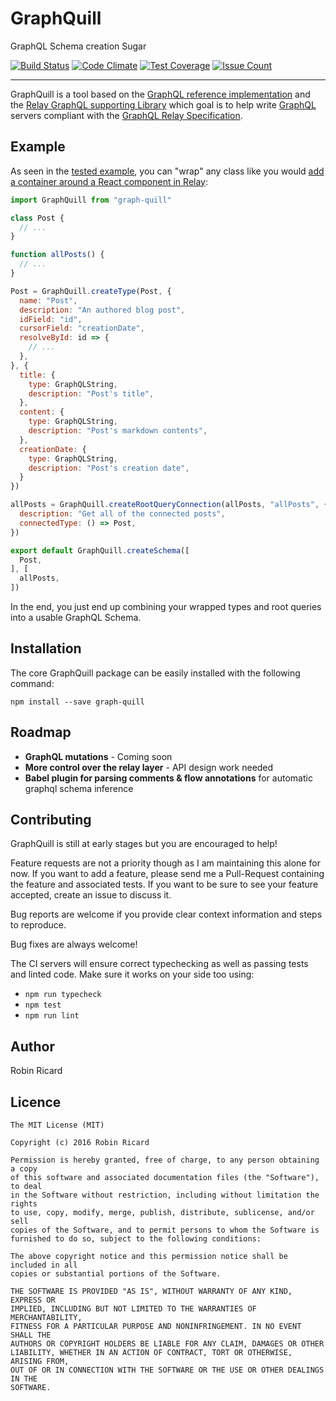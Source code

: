 # GraphQuill

GraphQL Schema creation Sugar

[![Build Status](https://travis-ci.org/rricard/graph-quill.svg?branch=master)](https://travis-ci.org/rricard/graph-quill) [![Code Climate](https://codeclimate.com/repos/572c83a95d6d1f7229001686/badges/b2777c3f81c698242d28/gpa.svg)](https://codeclimate.com/repos/572c83a95d6d1f7229001686/feed) [![Test Coverage](https://codeclimate.com/repos/572c83a95d6d1f7229001686/badges/b2777c3f81c698242d28/coverage.svg)](https://codeclimate.com/repos/572c83a95d6d1f7229001686/coverage) [![Issue Count](https://codeclimate.com/repos/572c83a95d6d1f7229001686/badges/b2777c3f81c698242d28/issue_count.svg)](https://codeclimate.com/repos/572c83a95d6d1f7229001686/feed)

---

GraphQuill is a tool based on the [GraphQL reference implementation][graphql-js]
and the [Relay GraphQL supporting Library][graphql-relay-js] which goal is to
help write [GraphQL][graphql] servers compliant with the
[GraphQL Relay Specification][graphql-relay-spec].

[graphql]: http://graphql.org
[graphql-js]: https://github.com/graphql/graphql-js
[graphql-relay-js]: https://github.com/graphql/graphql-relay-js
[graphql-relay-spec]: https://facebook.github.io/relay/docs/graphql-relay-specification.html

## Example

As seen in the [tested example][blog-schema], you can "wrap" any class like
you would
[add a container around a React component in Relay][relay-container]:

```javascript
import GraphQuill from "graph-quill"

class Post {
  // ...
}

function allPosts() {
  // ...
}

Post = GraphQuill.createType(Post, {
  name: "Post",
  description: "An authored blog post",
  idField: "id",
  cursorField: "creationDate",
  resolveById: id => {
    // ...
  },
}, {
  title: {
    type: GraphQLString,
    description: "Post's title",
  },
  content: {
    type: GraphQLString,
    description: "Post's markdown contents",
  },
  creationDate: {
    type: GraphQLString,
    description: "Post's creation date",
  }
})

allPosts = GraphQuill.createRootQueryConnection(allPosts, "allPosts", {
  description: "Get all of the connected posts",
  connectedType: () => Post,
})

export default GraphQuill.createSchema([
  Post,
], [
  allPosts,
])
```

In the end, you just end up combining your wrapped types and root queries into
a usable GraphQL Schema.

[blog-schema]: ./test/schemas/blog.js
[relay-container]: https://facebook.github.io/relay/docs/guides-containers.html

## Installation

The core GraphQuill package can be easily installed with the following command:

```
npm install --save graph-quill
```

## Roadmap

- **GraphQL mutations** - Coming soon
- **More control over the relay layer** - API design work needed
- **Babel plugin for parsing comments & flow annotations** for automatic graphql
schema inference

## Contributing

GraphQuill is still at early stages but you are encouraged to help!

Feature requests are not a priority though as I am maintaining this alone for
now. If you want to add a feature, please send me a Pull-Request containing
the feature and associated tests. If you want to be sure to see your feature
accepted, create an issue to discuss it.

Bug reports are welcome if you provide clear context information and steps to
reproduce.

Bug fixes are always welcome!

The CI servers will ensure correct typechecking as well as passing tests and
linted code. Make sure it works on your side too using:

- `npm run typecheck`
- `npm test`
- `npm run lint`

## Author

Robin Ricard

## Licence

```
The MIT License (MIT)

Copyright (c) 2016 Robin Ricard

Permission is hereby granted, free of charge, to any person obtaining a copy
of this software and associated documentation files (the "Software"), to deal
in the Software without restriction, including without limitation the rights
to use, copy, modify, merge, publish, distribute, sublicense, and/or sell
copies of the Software, and to permit persons to whom the Software is
furnished to do so, subject to the following conditions:

The above copyright notice and this permission notice shall be included in all
copies or substantial portions of the Software.

THE SOFTWARE IS PROVIDED "AS IS", WITHOUT WARRANTY OF ANY KIND, EXPRESS OR
IMPLIED, INCLUDING BUT NOT LIMITED TO THE WARRANTIES OF MERCHANTABILITY,
FITNESS FOR A PARTICULAR PURPOSE AND NONINFRINGEMENT. IN NO EVENT SHALL THE
AUTHORS OR COPYRIGHT HOLDERS BE LIABLE FOR ANY CLAIM, DAMAGES OR OTHER
LIABILITY, WHETHER IN AN ACTION OF CONTRACT, TORT OR OTHERWISE, ARISING FROM,
OUT OF OR IN CONNECTION WITH THE SOFTWARE OR THE USE OR OTHER DEALINGS IN THE
SOFTWARE.
```
